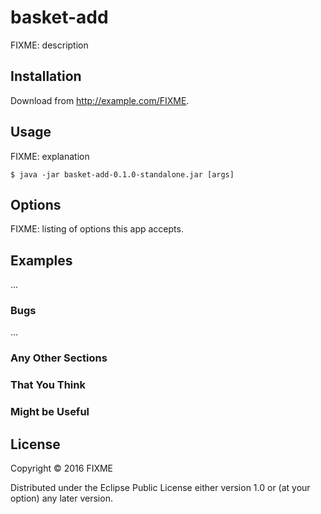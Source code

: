 # basket-add

FIXME: description

## Installation

Download from http://example.com/FIXME.

## Usage

FIXME: explanation

    $ java -jar basket-add-0.1.0-standalone.jar [args]

## Options

FIXME: listing of options this app accepts.

## Examples

...

### Bugs

...

### Any Other Sections
### That You Think
### Might be Useful

## License

Copyright © 2016 FIXME

Distributed under the Eclipse Public License either version 1.0 or (at
your option) any later version.
